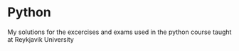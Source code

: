 # Python

My solutions for the excercises and exams used in the python course taught at Reykjavik University
